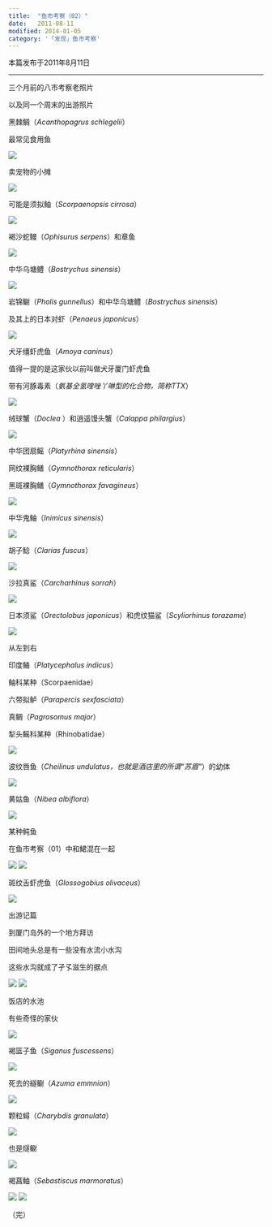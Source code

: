 ```yaml
---
title:  "鱼市考察（02）"
date:   2011-08-11
modified: 2014-01-05
category: '「发现」鱼市考察'
---
```


本篇发布于2011年8月11日

---

三个月前的八市考察老照片

以及同一个周末的出游照片

黑棘鲷（<i>Acanthopagrus schlegelii</i>）

最常见食用鱼

<img class='disc' src='https://i.postimg.cc/0jNXqRyn/25.jpg'>

卖宠物的小摊

<img class='disc' src='https://i.postimg.cc/BvxVTBzT/26.jpg'>

可能是须拟鲉（<i>Scorpaenopsis cirrosa</i>）

<img class='disc' src='https://i.postimg.cc/286MsvqY/27.jpg'>

褐沙蛇鳗（<i>Ophisurus serpens</i>）和章鱼

<img class='disc' src='https://i.postimg.cc/7LvRJWKP/28.jpg'>

中华乌塘鳢（<i>Bostrychus sinensis</i>）

<img class='disc' src='https://i.postimg.cc/yYbtsd9Z/29.jpg'>

岩锦鳚（<i>Pholis gunnellus</i>）和中华乌塘鳢（<i>Bostrychus sinensis</i>）

及其上的日本对虾（<i>Penaeus japonicus</i>）

<img class='disc' src='https://i.postimg.cc/ydsrvSqw/30.jpg'>

犬牙缰虾虎鱼（<i>Amoya caninus</i>）

值得一提的是这家伙以前叫做犬牙厦门虾虎鱼

带有河豚毒素（<i>氨基全氢喹唑丫啉型的化合物，简称TTX</i>）

<img class='disc' src='https://i.postimg.cc/ZRHsgK40/31.jpg'>

绒球蟹（<i>Doclea </i>）和逍遥馒头蟹（<i>Calappa philargius</i>）

<img class='disc' src='https://i.postimg.cc/Z5vgRSFD/32.jpg'>

中华团扇鳐（<i>Platyrhina sinensis</i>）

网纹裸胸鳝（<i>Gymnothorax reticularis</i>）

黑斑裸胸鳝（<i>Gymnothorax favagineus</i>）

<img class='disc' src='https://i.postimg.cc/fWHgfL8r/33.jpg'>

中华鬼鲉（<i>Inimicus sinensis</i>）

<img class='disc' src='https://i.postimg.cc/0jHWkW6s/34.jpg'>

胡子鲶（<i>Clarias fuscus</i>）

<img class='disc' src='https://i.postimg.cc/DwGjhcn9/35.jpg'>

沙拉真鲨（<i>Carcharhinus sorrah</i>）

<img class='disc' src='https://i.postimg.cc/rF3n7HXG/36.jpg'>

日本须鲨（<i>Orectolobus japonicus</i>）和虎纹猫鲨（<i>Scyliorhinus torazame</i>）

<img class='disc' src='https://i.postimg.cc/7YftskcY/37.jpg'>

从左到右

印度鲬（<i>Platycephalus indicus</i>）

鲉科某种（Scorpaenidae）

六带拟鲈（<i>Parapercis sexfasciata</i>）

真鲷（<i>Pagrosomus major</i>）

犁头鳐科某种（Rhinobatidae）

<img class='disc' src='https://i.postimg.cc/fbj8tT35/38.jpg'>

波纹唇鱼（<i>Cheilinus undulatus，也就是酒店里的所谓“苏眉”</i>）的幼体

<img class='disc' src='https://i.postimg.cc/k5djgt5B/39.jpg'>

黄姑鱼（<i>Nibea albiflora</i>）

<img class='disc' src='https://i.postimg.cc/B6SMx9H3/40.jpg'>

某种鲀鱼

在鱼市考察（01）中和鮶混在一起

<img class='disc' src='https://i.postimg.cc/260TGc7Z/41.jpg'>

<img class='disc' src='https://i.postimg.cc/90zbndLN/42.jpg'>

斑纹舌虾虎鱼（<i>Glossogobius olivaceus</i>）

<img class='disc' src='https://i.postimg.cc/2yJGR1Jj/43.jpg'>

出游记篇

到厦门岛外的一个地方拜访

田间地头总是有一些没有水流小水沟

这些水沟就成了孑孓滋生的据点

<img class='disc' src='https://i.postimg.cc/T2HCWsw8/44.jpg'>

<img class='disc' src='https://i.postimg.cc/DyJ5QcJS/45.jpg'>

饭店的水池

有些奇怪的家伙

<img class='disc' src='https://i.postimg.cc/Kv6f0gBJ/46.jpg'>

褐篮子鱼（<i>Siganus fuscessens</i>）

<img class='disc' src='https://i.postimg.cc/zBGFywYX/47.jpg'>

死去的繸鳚（<i>Azuma emmnion</i>）

<img class='disc' src='https://i.postimg.cc/bw1TWNR8/48.jpg'>

颗粒蟳（<i>Charybdis granulata</i>）

<img class='disc' src='https://i.postimg.cc/hGr04yw5/49.jpg'>

也是燧鳚

<img class='disc' src='https://i.postimg.cc/JhmqLVTX/50.jpg'>

褐菖鲉（<i>Sebastiscus marmoratus</i>）

<img class='disc' src='https://i.postimg.cc/ydpXcJ7h/51.jpg'>

<img class='disc' src='https://i.postimg.cc/MHc0DWGC/52.jpg'>

（完）
